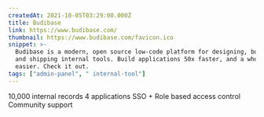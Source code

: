 ```yaml
---
createdAt: 2021-10-05T03:29:00.000Z
title: Budibase
link: https://www.budibase.com/
thumbnail: https://www.budibase.com/favicon.ico
snippet: >-
  Budibase is a modern, open source low-code platform for designing, building
  and shipping internal tools. Build applications 50x faster, and a whole lot
  easier. Check it out.
tags: ["admin-panel", " internal-tool"]
---
```

10,000 internal records
4 applications
SSO + Role based access control
Community support